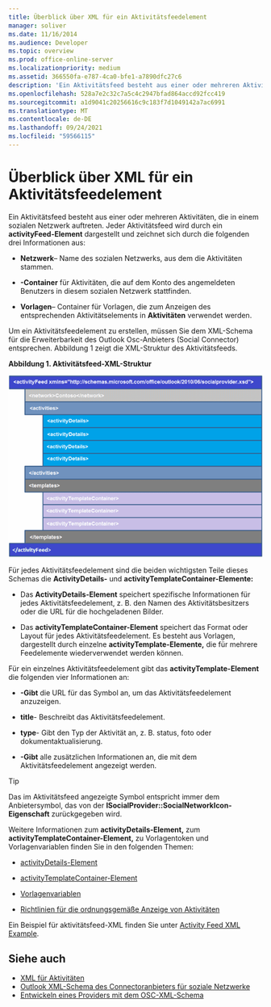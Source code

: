 ```yaml
---
title: Überblick über XML für ein Aktivitätsfeedelement
manager: soliver
ms.date: 11/16/2014
ms.audience: Developer
ms.topic: overview
ms.prod: office-online-server
ms.localizationpriority: medium
ms.assetid: 366550fa-e787-4ca0-bfe1-a7890dfc27c6
description: 'Ein Aktivitätsfeed besteht aus einer oder mehreren Aktivitäten, die in einem sozialen Netzwerk auftreten. Jeder Aktivitätsfeed wird durch ein activityFeed-Element dargestellt und zeichnet sich durch die folgenden drei Informationen aus:'
ms.openlocfilehash: 528a7e2c32c7a5c4c2947bfad864accd92fcc419
ms.sourcegitcommit: a1d9041c20256616c9c183f7d1049142a7ac6991
ms.translationtype: MT
ms.contentlocale: de-DE
ms.lasthandoff: 09/24/2021
ms.locfileid: "59566115"
---
```

# <a name="overview-of-xml-for-an-activity-feed-item"></a>Überblick über XML für ein Aktivitätsfeedelement

Ein Aktivitätsfeed besteht aus einer oder mehreren Aktivitäten, die in einem sozialen Netzwerk auftreten. Jeder Aktivitätsfeed wird durch ein **activityFeed-Element** dargestellt und zeichnet sich durch die folgenden drei Informationen aus: 
  
- **Netzwerk**– Name des sozialen Netzwerks, aus dem die Aktivitäten stammen.
    
- **-Container** für Aktivitäten, die auf dem Konto des angemeldeten Benutzers in diesem sozialen Netzwerk stattfinden.
    
- **Vorlagen**– Container für Vorlagen, die zum Anzeigen des entsprechenden Aktivitätselements in **Aktivitäten** verwendet werden.
    
Um ein Aktivitätsfeedelement zu erstellen, müssen Sie dem XML-Schema für die Erweiterbarkeit des Outlook Osc-Anbieters (Social Connector) entsprechen. Abbildung 1 zeigt die XML-Struktur des Aktivitätsfeeds.
  
**Abbildung 1. Aktivitätsfeed-XML-Struktur**

![Aktivitäts-XML-Struktur](media/odc_ol14_ta_OSC_Fig06.gif)
  
Für jedes Aktivitätsfeedelement sind die beiden wichtigsten Teile dieses Schemas die **ActivityDetails-** und **activityTemplateContainer-Elemente:** 
  
- Das **ActivityDetails-Element** speichert spezifische Informationen für jedes Aktivitätsfeedelement, z. B. den Namen des Aktivitätsbesitzers oder die URL für die hochgeladenen Bilder. 
    
- Das **activityTemplateContainer-Element** speichert das Format oder Layout für jedes Aktivitätsfeedelement. Es besteht aus Vorlagen, dargestellt durch einzelne **activityTemplate-Elemente,** die für mehrere Feedelemente wiederverwendet werden können. 
    
Für ein einzelnes Aktivitätsfeedelement gibt das **activityTemplate-Element** die folgenden vier Informationen an: 
  
- **-Gibt** die URL für das Symbol an, um das Aktivitätsfeedelement anzuzeigen.
    
- **title**- Beschreibt das Aktivitätsfeedelement.
    
- **type**- Gibt den Typ der Aktivität an, z. B. status, foto oder dokumentaktualisierung.
    
- **-Gibt** alle zusätzlichen Informationen an, die mit dem Aktivitätsfeedelement angezeigt werden.
    
> [!TIP]
> Das im Aktivitätsfeed angezeigte Symbol entspricht immer dem Anbietersymbol, das von der **ISocialProvider::SocialNetworkIcon-Eigenschaft** zurückgegeben wird. 
  
Weitere Informationen zum **activityDetails-Element,** zum **activityTemplateContainer-Element,** zu Vorlagentoken und Vorlagenvariablen finden Sie in den folgenden Themen: 
  
- [activityDetails-Element](activitydetails-element.md)
    
- [activityTemplateContainer-Element](activitytemplatecontainer-element.md)
    
- [Vorlagenvariablen](template-variables.md)
    
- [Richtlinien für die ordnungsgemäße Anzeige von Aktivitäten](guidelines-for-properly-displaying-activities.md)
    
Ein Beispiel für aktivitätsfeed-XML finden Sie unter [Activity Feed XML Example](activity-feed-xml-example.md).
  
## <a name="see-also"></a>Siehe auch

- [XML für Aktivitäten](xml-for-activities.md) 
- [Outlook XML-Schema des Connectoranbieters für soziale Netzwerke](outlook-social-connector-provider-xml-schema.md)
- [Entwickeln eines Providers mit dem OSC-XML-Schema](developing-a-provider-with-the-osc-xml-schema.md)

